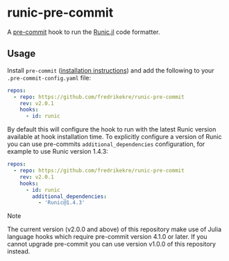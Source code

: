 # runic-pre-commit

A [pre-commit](https://pre-commit.com/) hook to run the
[Runic.jl](https://github.com/fredrikekre/Runic.jl) code formatter.

## Usage

Install `pre-commit` ([installation instructions](https://pre-commit.com/#install)) and add
the following to your `.pre-commit-config.yaml` file:

```yaml
repos:
  - repo: https://github.com/fredrikekre/runic-pre-commit
    rev: v2.0.1
    hooks:
      - id: runic
```

By default this will configure the hook to run with the latest Runic version available at
hook installation time. To explicitly configure a version of Runic you can use pre-commits
`additional_dependencies` configuration, for example to use Runic version 1.4.3:

```yaml
repos:
  - repo: https://github.com/fredrikekre/runic-pre-commit
    rev: v2.0.1
    hooks:
      - id: runic
        additional_dependencies:
          - 'Runic@1.4.3'
```


> [!NOTE]
> The current version (v2.0.0 and above) of this repository make use of Julia
> language hooks which require pre-commit version 4.1.0 or later. If you cannot
> upgrade pre-commit you can use version v1.0.0 of this repository instead.
